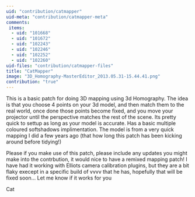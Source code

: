 ```yaml
---
uid: "contribution/catmapper"
uid-meta: "contribution/catmapper-meta"
comments: 
 items: 
  - uid: "101668"
  - uid: "101672"
  - uid: "102243"
  - uid: "102246"
  - uid: "102252"
  - uid: "102260"
uid-files: "contribution/catmapper-files"
title: "CatMapper"
image: "3D_Homography-MasterEditor_2013.05.31-15.44.41.png"
contribution: "true"
---
```


This is a basic patch for doing 3D mapping using 3d Homography.
The idea is that you choose 4 points on your 3d model, and then match them to the real world, once done those points become fixed, and you move your projector until the perspective matches the rest of the scene. Its pretty quick to settup as long as your model is accurate.
Has a basic multiple coloured softshadows implimentation. 
The model is from a very quick mapping I did a few years ago (that how long this patch has been kicking around before tidying!)

Please if you make use of this patch, please include any updates you might make into the contrbution, it would nice to have a remixed mapping patch!
I have had it working with Elliots camera calibration plugins, but they are a bit flaky execept in a specific build of vvvv that he has, hopefully that will be fixed soon...
Let me know if it works for you

Cat